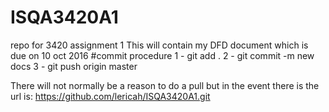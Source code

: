 # ISQA3420A1
repo for 3420 assignment 1
This will contain my DFD document which is due on 10 oct 2016
#commit procedure
1 - git add .
2 - git commit -m new docs
3 - git push origin master

There will not normally be a reason to do a pull but in the event there is the url is: https://github.com/lericah/ISQA3420A1.git 
